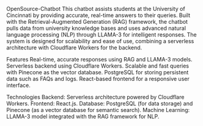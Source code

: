  OpenSource-Chatbot
 This chatbot assists students at the University of Cincinnati by providing accurate, real-time answers to their queries. Built with the Retrieval-Augmented Generation (RAG) framework, the chatbot pulls data from university knowledge bases and uses advanced natural language processing (NLP) through LLAMA-3 for intelligent responses. The system is designed for scalability and ease of use, combining a serverless architecture with Cloudflare Workers for the backend.
 
 Features
 Real-time, accurate responses using RAG and LLAMA-3 models.
 Serverless backend using Cloudflare Workers.
 Scalable and fast queries with Pinecone as the vector database.
 PostgreSQL for storing persistent data such as FAQs and logs.
 React-based frontend for a responsive user interface.
 
 Technologies
 Backend: Serverless architecture powered by Cloudflare Workers.
 Frontend: React.js.
 Database: PostgreSQL (for data storage) and Pinecone (as a vector database for semantic search).
 Machine Learning: LLAMA-3 model integrated with the RAG framework for NLP.